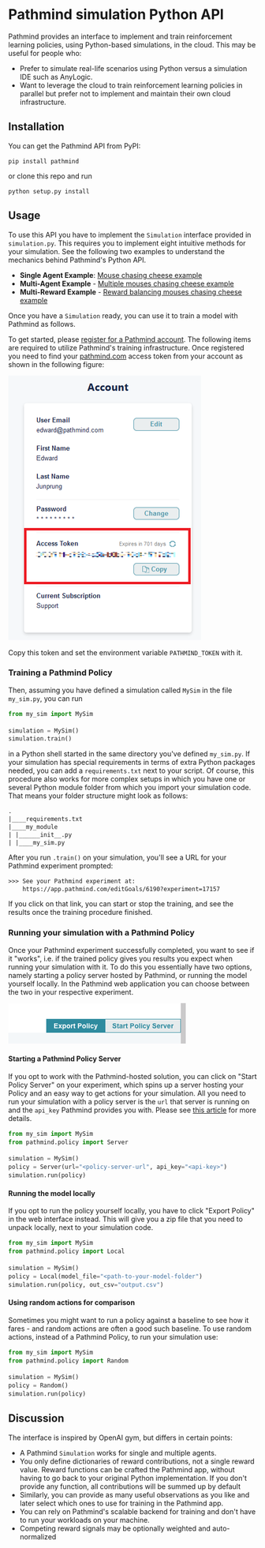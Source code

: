 # Pathmind simulation Python API

Pathmind provides an interface to implement and train reinforcement learning policies, using Python-based simulations, in the cloud.
This may be useful for people who:

- Prefer to simulate real-life scenarios using Python versus a simulation IDE such as AnyLogic.
- Want to leverage the cloud to train reinforcement learning policies in parallel but prefer not to implement and maintain their own cloud infrastructure.

## Installation

You can get the Pathmind API from PyPI:

```shell
pip install pathmind
```

or clone this repo and run

```shell
python setup.py install
```

## Usage

To use this API you have to implement the `Simulation` interface provided in `simulation.py`.
This requires you to implement eight intuitive methods for your simulation.
See the following two examples to understand the mechanics behind Pathmind's Python API.

- **Single Agent Example**: [Mouse chasing cheese example](https://github.com/PathmindAI/pathmind-api/blob/main/tests/examples/mouse/mouse_env_pathmind.py)
- **Multi-Agent Example** - [Multiple mouses chasing cheese example](https://github.com/PathmindAI/pathmind-api/blob/main/tests/examples/mouse/multi_mouse_env_pathmind.py)
- **Multi-Reward Example** - [Reward balancing mouses chasing cheese example](https://github.com/PathmindAI/pathmind-api/blob/main/tests/examples/mouse/two_reward_balance.py)

Once you have a `Simulation` ready, you can use it to train a model with Pathmind
as follows.

To get started, please [register for a Pathmind account](https://app.pathmind.com/sign-up).
The following items are required to utilize Pathmind's training infrastructure.
Once registered you need to find your [pathmind.com](pathmind.com) access token from your account as shown in
the following figure:

![AccessToken](./assets/accesstoken.png)

Copy this token and set the environment variable `PATHMIND_TOKEN` with it.

### Training a Pathmind Policy

Then, assuming you have defined a simulation called `MySim` in the file
`my_sim.py`, you can run

```python
from my_sim import MySim

simulation = MySim()
simulation.train()
```

in a Python shell started in the same directory you've defined `my_sim.py`.
If your simulation has special requirements in terms of extra Python packages
needed, you can add a `requirements.txt` next to your script.
Of course, this procedure also works for more complex setups in which you have
one or several Python module folder from which you import your simulation code.
That means your folder structure might look as follows:

```text
.
|____requirements.txt
|____my_module
| |______init__.py
| |____my_sim.py
```

After you run `.train()` on your simulation, you'll see a URL for your Pathmind experiment prompted:

```text
>>> See your Pathmind experiment at:
	https://app.pathmind.com/editGoals/6190?experiment=17157
```

If you click on that link, you can start or stop the training, and see the results once the training procedure finished.

### Running your simulation with a Pathmind Policy

Once your Pathmind experiment successfully completed, you want to see if it "works", i.e. if the trained policy gives you results you expect when running your simulation with it.
To do this you essentially have two options, namely starting a policy server hosted by Pathmind, or running the model yourself locally.
In the Pathmind web application you can choose between the two in your respective experiment.

![AccessToken](./assets/policy_options.png)

#### Starting a Pathmind Policy Server

If you opt to work with the Pathmind-hosted solution, you can click on "Start Policy Server" on your experiment,
which spins up a server hosting your Policy and an easy way to get actions for your simulation.
All you need to run your simulation with a policy server is the `url` that server is running on and the `api_key` Pathmind provides you with.
Please see [this article](https://help.pathmind.com/en/articles/5395946-integrating-trained-policies-in-web-applications) for more details.

```python
from my_sim import MySim
from pathmind.policy import Server

simulation = MySim()
policy = Server(url="<policy-server-url", api_key="<api-key>")
simulation.run(policy)
```

#### Running the model locally

If you opt to run the policy yourself locally, you have to click "Export Policy" in the web interface instead.
This will give you a zip file that you need to unpack locally, next to your simulation code.

```python
from my_sim import MySim
from pathmind.policy import Local

simulation = MySim()
policy = Local(model_file="<path-to-your-model-folder")
simulation.run(policy, out_csv="output.csv")
```

#### Using random actions for comparison

Sometimes you might want to run a policy against a baseline to see how it fares - and random actions are often a good such baseline.
To use random actions, instead of a Pathmind Policy, to run your simulation use:

```python
from my_sim import MySim
from pathmind.policy import Random

simulation = MySim()
policy = Random()
simulation.run(policy)
```

## Discussion

The interface is inspired by OpenAI gym, but differs in certain points:

- A Pathmind `Simulation` works for single and multiple agents.
- You only define dictionaries of reward contributions, not a single reward value.
  Reward functions can be crafted the Pathmind app, without
  having to go back to your original Python implementation. If you don't provide any function,
  all contributions will be summed up by default
- Similarly, you can provide as many useful observations as you like and later
  select which ones to use for training in the Pathmind app.
- You can rely on Pathmind's scalable backend for training and don't have to
  run your workloads on your machine.
- Competing reward signals may be optionally weighted and auto-normalized
